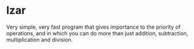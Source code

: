 # lzar
Very simple, very fast program that gives importance to the priority of operations, and in which you can do more than just addition, subtraction, multiplication and division.
